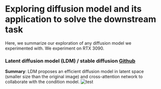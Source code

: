 # Exploring diffusion model and its application to solve the downstream task
Here, we summarize our exploration of any diffusion model we experimented with. We experiment on RTX 3090. 

### Latent diffusion model (LDM) / stable diffusion [Github](https://github.com/CompVis/latent-diffusion)
**Summary**: LDM proposes an efficient diffusion model in latent space (smaller size than the original image) and cross-attention network to collaborate with the condition model. ![test](https://via.placeholder.com/15/f03c15/000000?text=+)
